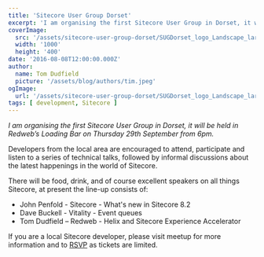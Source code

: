 ```yaml
---
title: 'Sitecore User Group Dorset'
excerpt: 'I am organising the first Sitecore User Group in Dorset, it will be held in Redwebs Loading Bar on Thursday 29th September from 6pm.'
coverImage: 
  src: '/assets/sitecore-user-group-dorset/SUGDorset_logo_Landscape_large.jpg'
  width: '1000'
  height: '400'
date: '2016-08-08T12:00:00.000Z'
author:
  name: Tom Dudfield
  picture: '/assets/blog/authors/tim.jpeg'
ogImage:
  url: '/assets/sitecore-user-group-dorset/SUGDorset_logo_Landscape_large.jpg'
tags: [ development, Sitecore ]
---
```


*I am organising the first Sitecore User Group in Dorset, it will be held in Redweb’s Loading Bar on Thursday 29th September from 6pm.*

Developers from the local area are encouraged to attend, participate and listen to a series of technical talks, followed by informal discussions about the latest happenings in the world of Sitecore. 

There will be food, drink, and of course excellent speakers on all things Sitecore, at present the line-up consists of:

* John Penfold - Sitecore - What's new in Sitecore 8.2 
* Dave Buckell - Vitality - Event queues
* Tom Dudfield – Redweb - Helix and Sitecore Experience Accelerator 

If you are a local Sitecore developer, please visit meetup for more information and to [RSVP](http://www.meetup.com/Sitecore-Technical-User-Group-United-Kingdom/events/232861103/) as tickets are limited.
